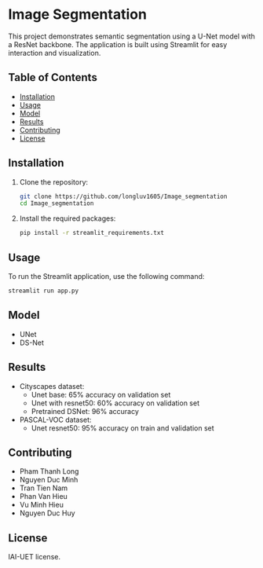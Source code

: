 # Image Segmentation

This project demonstrates semantic segmentation using a U-Net model with a ResNet backbone. The application is built using Streamlit for easy interaction and visualization.

## Table of Contents

- [Installation](#installation)
- [Usage](#usage)
- [Model](#model)
- [Results](#results)
- [Contributing](#contributing)
- [License](#license)

## Installation

1. Clone the repository:

    ```sh
    git clone https://github.com/longluv1605/Image_segmentation
    cd Image_segmentation
    ```

2. Install the required packages:

    ```sh
    pip install -r streamlit_requirements.txt
    ```

## Usage

To run the Streamlit application, use the following command:

```sh
streamlit run app.py
```

## Model

- UNet
- DS-Net

## Results

- Cityscapes dataset:
  - Unet base: 65% accuracy on validation set
  - Unet with resnet50: 60% accuracy on validation set  
  - Pretrained DSNet: 96% accuracy
- PASCAL-VOC dataset:
  - Unet resnet50: 95% accuracy on train and validation set

## Contributing

- Pham Thanh Long
- Nguyen Duc Minh
- Tran Tien Nam
- Phan Van Hieu
- Vu Minh Hieu
- Nguyen Duc Huy  

## License

IAI-UET license.
